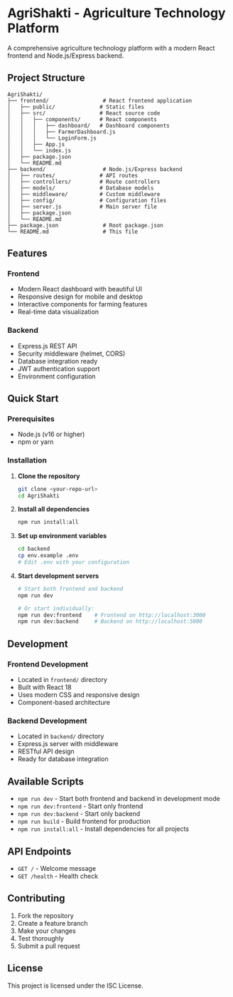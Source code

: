 # AgriShakti - Agriculture Technology Platform

A comprehensive agriculture technology platform with a modern React frontend and Node.js/Express backend.

## Project Structure

```
AgriShakti/
├── frontend/                 # React frontend application
│   ├── public/              # Static files
│   ├── src/                 # React source code
│   │   ├── components/      # React components
│   │   │   ├── dashboard/   # Dashboard components
│   │   │   ├── FarmerDashboard.js
│   │   │   └── LoginForm.js
│   │   ├── App.js
│   │   └── index.js
│   ├── package.json
│   └── README.md
├── backend/                  # Node.js/Express backend
│   ├── routes/              # API routes
│   ├── controllers/         # Route controllers
│   ├── models/              # Database models
│   ├── middleware/          # Custom middleware
│   ├── config/              # Configuration files
│   ├── server.js            # Main server file
│   ├── package.json
│   └── README.md
├── package.json              # Root package.json
└── README.md                 # This file
```

## Features

### Frontend
- Modern React dashboard with beautiful UI
- Responsive design for mobile and desktop
- Interactive components for farming features
- Real-time data visualization

### Backend
- Express.js REST API
- Security middleware (helmet, CORS)
- Database integration ready
- JWT authentication support
- Environment configuration

## Quick Start

### Prerequisites
- Node.js (v16 or higher)
- npm or yarn

### Installation

1. **Clone the repository**
   ```bash
   git clone <your-repo-url>
   cd AgriShakti
   ```

2. **Install all dependencies**
   ```bash
   npm run install:all
   ```

3. **Set up environment variables**
   ```bash
   cd backend
   cp env.example .env
   # Edit .env with your configuration
   ```

4. **Start development servers**
   ```bash
   # Start both frontend and backend
   npm run dev
   
   # Or start individually:
   npm run dev:frontend    # Frontend on http://localhost:3000
   npm run dev:backend     # Backend on http://localhost:5000
   ```

## Development

### Frontend Development
- Located in `frontend/` directory
- Built with React 18
- Uses modern CSS and responsive design
- Component-based architecture

### Backend Development
- Located in `backend/` directory
- Express.js server with middleware
- RESTful API design
- Ready for database integration

## Available Scripts

- `npm run dev` - Start both frontend and backend in development mode
- `npm run dev:frontend` - Start only frontend
- `npm run dev:backend` - Start only backend
- `npm run build` - Build frontend for production
- `npm run install:all` - Install dependencies for all projects

## API Endpoints

- `GET /` - Welcome message
- `GET /health` - Health check

## Contributing

1. Fork the repository
2. Create a feature branch
3. Make your changes
4. Test thoroughly
5. Submit a pull request

## License

This project is licensed under the ISC License.
